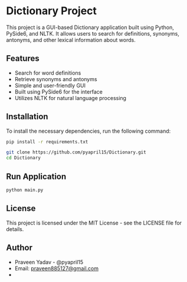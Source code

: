 # Dictionary Project

This project is a GUI-based Dictionary application built using Python, PySide6, and NLTK. It allows users to search for definitions, synonyms, antonyms, and other lexical information about words.

## Features

- Search for word definitions
- Retrieve synonyms and antonyms
- Simple and user-friendly GUI
- Built using PySide6 for the interface
- Utilizes NLTK for natural language processing

## Installation

To install the necessary dependencies, run the following command:

```bash
pip install -r requirements.txt
```

```bash
git clone https://github.com/pyapril15/Dictionary.git
cd Dictionary
```

## Run Application
```bash
python main.py
```

## License
This project is licensed under the MIT License - see the LICENSE file for details.

## Author
- Praveen Yadav - @pyapril15
- Email: praveen885127@gmail.com
- 